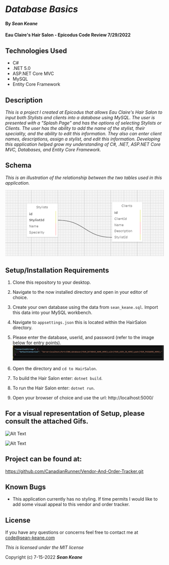 # _Database Basics_

#### By _**Sean Keane**_

#### Eau Claire's Hair Salon - Epicodus Code Review 7/29/2022

## Technologies Used

* C#
* .NET 5.0
* ASP.NET Core MVC
* MySQL
* Entity Core Framework


## Description
_This is a project I created at Epicodus that allows Eau Claire's Hair Salon to input both Stylists and clients into a database using MySQL.  The user is presented with a "Splash Page" and has the options of selecting Stylists or Clients. The user has the ability to add the name of the stylist, their speciality, and the ability to edit this information. They also can enter client names, descriptions, assign a stylist, and edit this information.  Developing this application helped grow my understanding of C#, .NET, ASP.NET Core MVC, Databases, and Entity Core Framework._

## Schema
_This is an illustration of the relationship between the two tables used in this application._

![SQLDESIGNER](SQLDesigner.png)

## Setup/Installation Requirements

1) Clone this repository to your desktop.
2) Navigate to the now installed directory and open in your editor of choice.
4) Create your own database using the data from `sean_keane.sql`.  Import this data into your MySQL workbench.


5) Navigate to `appsettings.json` this is located within the HairSalon directory.
6) Please enter the database, userId, and password (refer to the image below for entry points).
![AppSettings](AppSettingsJSON.png)

3) Open the directory and `cd to HairSalon`.
5) To build the Hair Salon enter: `dotnet build`.
6) To run the Hair Salon enter: `dotnet run`.
7) Open your browser of choice and use the url: http://localhost:5000/

## For a visual representation of Setup, please consult the attached Gifs.

![Alt Text](BuildingAppGifPierresBakery.gif)

![Alt Text](PierresWebPage.gif)

## Project can be found at:
https://github.com/CanadianRunner/Vendor-And-Order-Tracker.git

## Known Bugs

* This application currently has no styling. If time permits I would like to add some visual appeal to this vendor and order tracker.


## License

If you have any questions or concerns feel free to contact me at code@sean-keane.com

*This is licensed under the MIT license*

Copyright (c) 7-15-2022 **_Sean Keane_**

